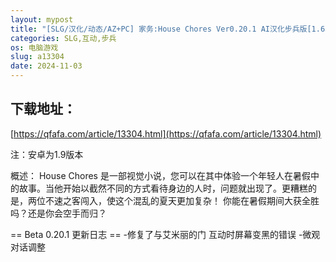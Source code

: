 ```yaml
---
layout: mypost
title: "[SLG/汉化/动态/AZ+PC] 家务:House Chores Ver0.20.1 AI汉化步兵版[1.63G]"
categories: SLG,互动,步兵
os: 电脑游戏
slug: a13304
date: 2024-11-03
---
```


## 下载地址：

[https://qfafa.com/article/13304.html](https://qfafa.com/article/13304.html)

注：安卓为1.9版本

概述：
House Chores 是一部视觉小说，您可以在其中体验一个年轻人在暑假中的故事。当他开始以截然不同的方式看待身边的人时，问题就出现了。更糟糕的是，两位不速之客闯入，使这个混乱的夏天更加复杂！
你能在暑假期间大获全胜吗？还是你会空手而归？

== Beta 0.20.1 更新日志 ==
-修复了与艾米丽的门
互动时屏幕变黑的错误 -微观对话调整